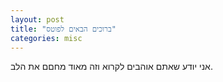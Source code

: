 ```yaml
---
layout: post
title: "ברוכים הבאים לפוטס"
categories: misc
---
```

אני יודע שאתם אוהבים לקרוא וזה מאוד מחםם את הלב.
